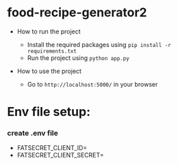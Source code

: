 ﻿# food-recipe-generator2
- How to run the project
  - Install the required packages using `pip install -r requirements.txt`
  - Run the project using `python app.py`

- How to use the project

    - Go to `http://localhost:5000/` in your browser
 
# Env file setup:
### create .env file
- FATSECRET_CLIENT_ID=
- FATSECRET_CLIENT_SECRET=

